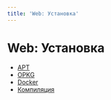 ```yaml
---
title: 'Web: Установка'
---
```


# Web: Установка

- [APT](/web/installation/apt/)
- [OPKG](/web/installation/opkg/)
- [Docker](/web/installation/docker/)
- [Компиляция](/web/installation/build/)
